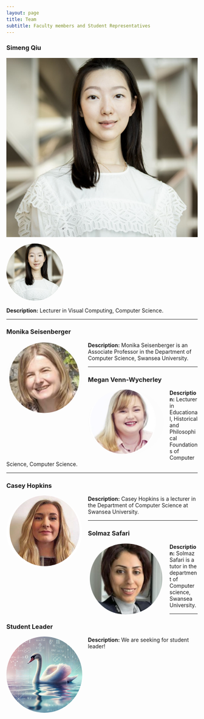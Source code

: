 ```yaml
---
layout: page
title: Team
subtitle: Faculty members and Student Representatives
---
```



### Simeng Qiu
![Simeng Qiu](assets/img/s.png)

<img src="assets/img/s.png" alt="Simeng Qiu" style="width: 150px; height: 150px; border-radius: 50%; object-fit: cover;">


**Description:** Lecturer in Visual Computing, Computer Science.

---

### Monika Seisenberger
<img src="/assets/img/m.png" alt="Member 2" style="width:200px;height:auto;float:left;margin-right:15px;border-radius:50%;">
  
**Description:** Monika Seisenberger is an Associate Professor in the Department of Computer Science, Swansea University.

---

### Megan Venn-Wycherley
<img src="/assets/img/me.png" alt="Member 3" style="width:200px;height:auto;float:left;margin-right:15px;border-radius:50%;">

**Description:** Lecturer in Educational, Historical and Philosophical Foundations of Computer Science, Computer Science.

---

### Casey Hopkins
<img src="/assets/img/c.png" alt="Member 3" style="width:200px;height:auto;float:left;margin-right:15px;border-radius:50%;">

**Description:** Casey Hopkins is a lecturer in the Department of Computer Science at Swansea University.

---

### Solmaz Safari
<img src="/assets/img/so.png" alt="Member 3" style="width:200px;height:auto;float:left;margin-right:15px;border-radius:50%;">

**Description:** Solmaz Safari is a tutor in the department of Computer science, Swansea University.

---

### Student Leader
<img src="/assets/img/swan.png" alt="Member 3" style="width:200px;height:auto;float:left;margin-right:15px;border-radius:50%;">
 
**Description:** We are seeking for student leader!
